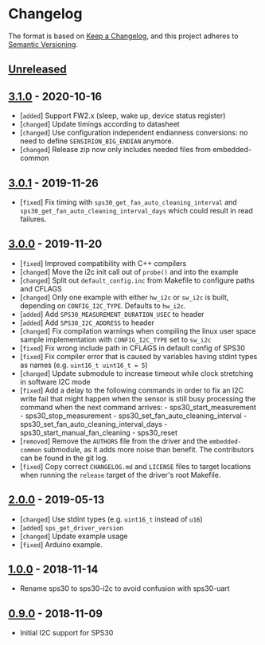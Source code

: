 # Changelog

The format is based on [Keep a Changelog](https://keepachangelog.com/en/1.0.0/),
and this project adheres to [Semantic Versioning](https://semver.org/spec/v2.0.0.html).

## [Unreleased]

## [3.1.0] - 2020-10-16

 * [`added`]   Support FW2.x (sleep, wake up, device status register)
 * [`changed`] Update timings according to datasheet
 * [`changed`] Use configuration independent endianness conversions: no need to
               define `SENSIRION_BIG_ENDIAN` anymore.
 * [`changed`] Release zip now only includes needed files from embedded-common

## [3.0.1] - 2019-11-26

 * [`fixed`]   Fix timing with `sps30_get_fan_auto_cleaning_interval` and
               `sps30_get_fan_auto_cleaning_interval_days` which could result in
               read failures.

## [3.0.0] - 2019-11-20

 * [`fixed`]   Improved compatibility with C++ compilers
 * [`changed`] Move the i2c init call out of `probe()` and into the example
 * [`changed`] Split out `default_config.inc` from Makefile to configure paths
               and CFLAGS
 * [`changed`] Only one example with either `hw_i2c` or `sw_i2c` is built,
               depending on `CONFIG_I2C_TYPE`. Defaults to `hw_i2c`.
 * [`added`]   Add `SPS30_MEASUREMENT_DURATION_USEC` to header
 * [`added`]   Add `SPS30_I2C_ADDRESS` to header
 * [`changed`] Fix compilation warnings when compiling the linux user space
               sample implementation with `CONFIG_I2C_TYPE` set to `sw_i2c`
 * [`fixed`]   Fix wrong include path in CFLAGS in default config of SPS30
 * [`fixed`]   Fix compiler error that is caused by variables having stdint
               types as names (e.g. `uint16_t uint16_t = 5`)
 * [`changed`] Update submodule to increase timeout while clock stretching in
               software I2C mode
 * [`fixed`]   Add a delay to the following commands in order to fix an I2C
               write fail that might happen when the sensor is still busy
               processing the command when the next command arrives:
               - sps30_start_measurement
               - sps30_stop_measurement
               - sps30_set_fan_auto_cleaning_interval
               - sps30_set_fan_auto_cleaning_interval_days
               - sps30_start_manual_fan_cleaning
               - sps30_reset
 * [`removed`] Remove the `AUTHORS` file from the driver and the
               `embedded-common` submodule, as it adds more noise than benefit.
               The contributors can be found in the git log.
 * [`fixed`]   Copy correct `CHANGELOG.md` and `LICENSE` files to target
               locations when running the `release` target of the driver's root
               Makefile.

## [2.0.0] - 2019-05-13

 * [`changed`] Use stdint types (e.g. `uint16_t` instead of `u16`)
 * [`added`] `sps_get_driver_version`
 * [`changed`] Update example usage
 * [`fixed`] Arduino example.

## [1.0.0] - 2018-11-14

 * Rename sps30 to sps30-i2c to avoid confusion with sps30-uart

## [0.9.0] - 2018-11-09

 * Initial I2C support for SPS30

[Unreleased]: https://github.com/Sensirion/embedded-sps/compare/3.1.0...master
[3.1.0]: https://github.com/Sensirion/embedded-sps/compare/3.0.1...3.1.0
[3.0.1]: https://github.com/Sensirion/embedded-sps/compare/3.0.0...3.0.1
[3.0.0]: https://github.com/Sensirion/embedded-sps/compare/2.0.0...3.0.0
[2.0.0]: https://github.com/Sensirion/embedded-sps/compare/1.0.0...2.0.0
[1.0.0]: https://github.com/Sensirion/embedded-sps/compare/0.9.0...1.0.0
[0.9.0]: https://github.com/Sensirion/embedded-sps/releases/tag/0.9.0
